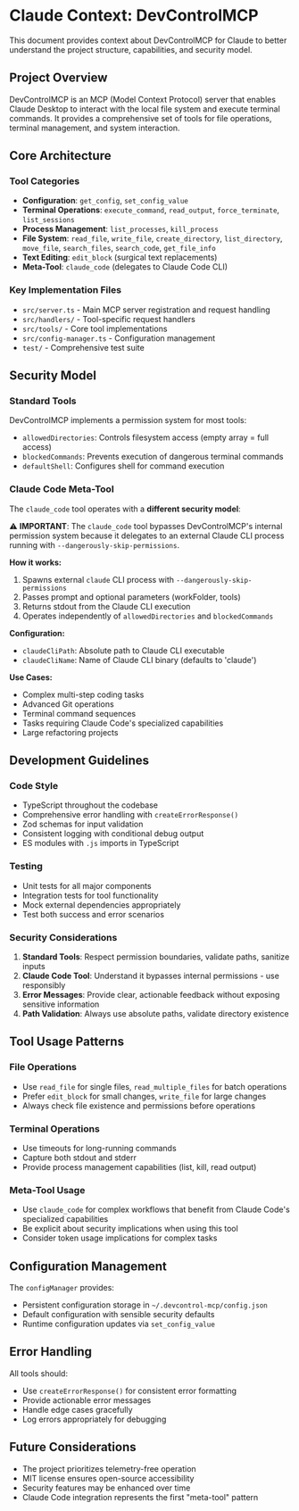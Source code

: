 # Claude Context: DevControlMCP

This document provides context about DevControlMCP for Claude to better understand the project structure, capabilities, and security model.

## Project Overview

DevControlMCP is an MCP (Model Context Protocol) server that enables Claude Desktop to interact with the local file system and execute terminal commands. It provides a comprehensive set of tools for file operations, terminal management, and system interaction.

## Core Architecture

### Tool Categories
- **Configuration**: `get_config`, `set_config_value`
- **Terminal Operations**: `execute_command`, `read_output`, `force_terminate`, `list_sessions`
- **Process Management**: `list_processes`, `kill_process`
- **File System**: `read_file`, `write_file`, `create_directory`, `list_directory`, `move_file`, `search_files`, `search_code`, `get_file_info`
- **Text Editing**: `edit_block` (surgical text replacements)
- **Meta-Tool**: `claude_code` (delegates to Claude Code CLI)

### Key Implementation Files
- `src/server.ts` - Main MCP server registration and request handling
- `src/handlers/` - Tool-specific request handlers
- `src/tools/` - Core tool implementations
- `src/config-manager.ts` - Configuration management
- `test/` - Comprehensive test suite

## Security Model

### Standard Tools
DevControlMCP implements a permission system for most tools:
- `allowedDirectories`: Controls filesystem access (empty array = full access)
- `blockedCommands`: Prevents execution of dangerous terminal commands
- `defaultShell`: Configures shell for command execution

### Claude Code Meta-Tool
The `claude_code` tool operates with a **different security model**:

⚠️ **IMPORTANT**: The `claude_code` tool bypasses DevControlMCP's internal permission system because it delegates to an external Claude CLI process running with `--dangerously-skip-permissions`.

**How it works:**
1. Spawns external `claude` CLI process with `--dangerously-skip-permissions`
2. Passes prompt and optional parameters (workFolder, tools)
3. Returns stdout from the Claude CLI execution
4. Operates independently of `allowedDirectories` and `blockedCommands`

**Configuration:**
- `claudeCliPath`: Absolute path to Claude CLI executable
- `claudeCliName`: Name of Claude CLI binary (defaults to 'claude')

**Use Cases:**
- Complex multi-step coding tasks
- Advanced Git operations
- Terminal command sequences
- Tasks requiring Claude Code's specialized capabilities
- Large refactoring projects

## Development Guidelines

### Code Style
- TypeScript throughout the codebase
- Comprehensive error handling with `createErrorResponse()`
- Zod schemas for input validation
- Consistent logging with conditional debug output
- ES modules with `.js` imports in TypeScript

### Testing
- Unit tests for all major components
- Integration tests for tool functionality
- Mock external dependencies appropriately
- Test both success and error scenarios

### Security Considerations
1. **Standard Tools**: Respect permission boundaries, validate paths, sanitize inputs
2. **Claude Code Tool**: Understand it bypasses internal permissions - use responsibly
3. **Error Messages**: Provide clear, actionable feedback without exposing sensitive information
4. **Path Validation**: Always use absolute paths, validate directory existence

## Tool Usage Patterns

### File Operations
- Use `read_file` for single files, `read_multiple_files` for batch operations
- Prefer `edit_block` for small changes, `write_file` for large changes
- Always check file existence and permissions before operations

### Terminal Operations
- Use timeouts for long-running commands
- Capture both stdout and stderr
- Provide process management capabilities (list, kill, read output)

### Meta-Tool Usage
- Use `claude_code` for complex workflows that benefit from Claude Code's specialized capabilities
- Be explicit about security implications when using this tool
- Consider token usage implications for complex tasks

## Configuration Management

The `configManager` provides:
- Persistent configuration storage in `~/.devcontrol-mcp/config.json`
- Default configuration with sensible security defaults
- Runtime configuration updates via `set_config_value`

## Error Handling

All tools should:
- Use `createErrorResponse()` for consistent error formatting
- Provide actionable error messages
- Handle edge cases gracefully
- Log errors appropriately for debugging

## Future Considerations

- The project prioritizes telemetry-free operation
- MIT license ensures open-source accessibility
- Security features may be enhanced over time
- Claude Code integration represents the first "meta-tool" pattern